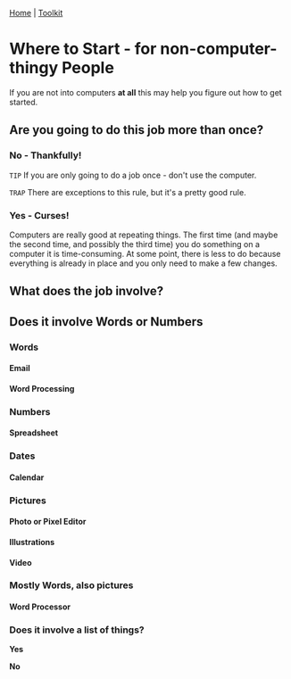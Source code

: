 [Home](index.html) | [Toolkit](Toolkit.html)

# Where to Start - for non-computer-thingy People

If you are not into computers **at all** this may help you figure out how to get started. 


## Are you going to do this job more than once? 

### No - Thankfully!
``TIP`` If you are only going to do a job once - don't use the computer. 

``TRAP`` There are exceptions to this rule, but it's a pretty good rule. 

### Yes - Curses!
Computers are really good at repeating things. The first time (and maybe the second time, 
and possibly the third time) you do something on a computer it is time-consuming. 
At some point, there is less to do because everything is already in place and you 
only need to make a few changes. 

## What does the job involve? 
 ## Does it involve Words or Numbers



### Words

#### Email

#### Word Processing

### Numbers

#### Spreadsheet

### Dates

#### Calendar

### Pictures

#### Photo or Pixel Editor

#### Illustrations

#### Video

### Mostly Words, also pictures

#### Word Processor

### Does it involve a list of things? 

**Yes** 



**No**
 
